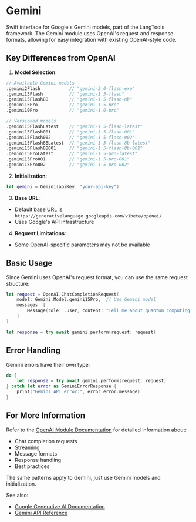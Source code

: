 # Gemini

Swift interface for Google's Gemini models, part of the LangTools framework. The Gemini module uses OpenAI's request and response formats, allowing for easy integration with existing OpenAI-style code.

## Key Differences from OpenAI

1. **Model Selection**:
```swift
// Available Gemini models
.gemini2Flash           // "gemini-2.0-flash-exp"
.gemini15Flash          // "gemini-1.5-flash"
.gemini15Flash8B        // "gemini-1.5-flash-8b"
.gemini15Pro            // "gemini-1.5-pro"
.gemini10Pro            // "gemini-1.0-pro"

// Versioned models
.gemini15FlashLatest    // "gemini-1.5-flash-latest"
.gemini15Flash001       // "gemini-1.5-flash-001"
.gemini15Flash002       // "gemini-1.5-flash-002"
.gemini15Flash8BLatest  // "gemini-1.5-flash-8b-latest"
.gemini15Flash8B001     // "gemini-1.5-flash-8b-001"
.gemini15ProLatest      // "gemini-1.5-pro-latest"
.gemini15Pro001         // "gemini-1.5-pro-001"
.gemini15Pro002         // "gemini-1.5-pro-002"
```

2. **Initialization**:
```swift
let gemini = Gemini(apiKey: "your-api-key")
```

3. **Base URL**:
- Default base URL is `https://generativelanguage.googleapis.com/v1beta/openai/`
- Uses Google's API infrastructure

4. **Request Limitations**:
- Some OpenAI-specific parameters may not be available

## Basic Usage

Since Gemini uses OpenAI's request format, you can use the same request structure:

```swift
let request = OpenAI.ChatCompletionRequest(
    model: Gemini.Model.gemini15Pro,  // Use Gemini model
    messages: [
        Message(role: .user, content: "Tell me about quantum computing.")
    ]
)

let response = try await gemini.perform(request: request)
```

## Error Handling

Gemini errors have their own type:
```swift
do {
    let response = try await gemini.perform(request: request)
} catch let error as GeminiErrorResponse {
    print("Gemini API error:", error.error.message)
}
```

## For More Information

Refer to the [OpenAI Module Documentation](Sources/OpenAI/README.md) for detailed information about:
- Chat completion requests
- Streaming
- Message formats
- Response handling
- Best practices

The same patterns apply to Gemini, just use Gemini models and initialization.

See also:
- [Google Generative AI Documentation](https://ai.google.dev/docs)
- [Gemini API Reference](https://ai.google.dev/api/rest/v1)
